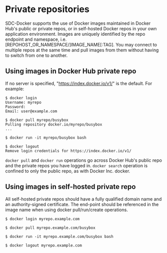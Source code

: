 # Private repositories

SDC-Docker supports the use of Docker images maintained in Docker Hub's public or private repos, or in self-hosted Docker repos in your own application environment.  Images are uniquely identified by the repo endpoint and namespace, i.e. [REPOHOST_OR_NAMESPACE/]IMAGE_NAME[:TAG]. You may connect to multiple repos at the same time and pull images from them without having to switch from one to another.

## Using images in Docker Hub private repo

If no server is specified, "https://index.docker.io/v1/" is the default. For example:

    $ docker login
    Username: myrepo
    Password: 
    Email: user@example.com

    $ docker pull myrepo/busybox
    Pulling repository docker.io/myrepo/busybox
    ...

    $ docker run -it myrepo/busybox bash

    $ docker logout
    Remove login credentials for https://index.docker.io/v1/

`docker pull` and `docker run` operations go across Docker Hub's public repo and the private repos you have logged in. `docker search` operation is confined to only the public repo, as with Docker Inc. docker.

## Using images in self-hosted private repo

All self-hosted private repos should have a fully qualified domain name and an authority-signed certificate. The end-point should be referenced in the image name when using docker pull/run/create operations.

    $ docker login myrepo.example.com

    $ docker pull myrepo.example.com/busybox

    $ docker run -it myrepo.example.com/busybox bash

    $ docker logout myrepo.example.com
 

